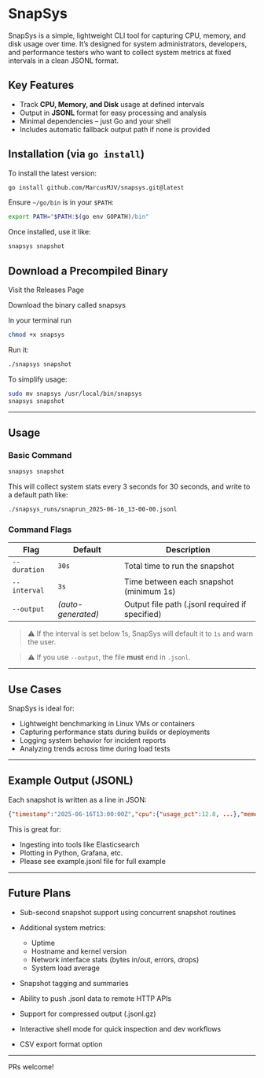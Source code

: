 # SnapSys

SnapSys is a simple, lightweight CLI tool for capturing CPU, memory, and disk usage over time. It’s designed for system administrators, developers, and performance testers who want to collect system metrics at fixed intervals in a clean JSONL format.

## Key Features

* Track **CPU, Memory, and Disk** usage at defined intervals
* Output in **JSONL** format for easy processing and analysis
* Minimal dependencies – just Go and your shell
* Includes automatic fallback output path if none is provided

## Installation (via `go install`)

To install the latest version:

```bash
go install github.com/MarcusMJV/snapsys.git@latest
```

Ensure `~/go/bin` is in your `$PATH`:

```bash
export PATH="$PATH:$(go env GOPATH)/bin"
```

Once installed, use it like:

```bash
snapsys snapshot
```
## Download a Precompiled Binary

Visit the Releases Page

Download the binary called snapsys

In your terminal run
```bash
chmod +x snapsys
```
Run it:
```bash
./snapsys snapshot
```
To simplify usage:
```bash
sudo mv snapsys /usr/local/bin/snapsys
snapsys snapshot
```

---

## Usage

### Basic Command

```bash
snapsys snapshot
```

This will collect system stats every 3 seconds for 30 seconds, and write to a default path like:

```bash
./snapsys_runs/snaprun_2025-06-16_13-00-00.jsonl
```

### Command Flags

| Flag         | Default            | Description                                     |
| ------------ | ------------------ | ----------------------------------------------- |
| `--duration` | `30s`              | Total time to run the snapshot                  |
| `--interval` | `3s`               | Time between each snapshot (minimum 1s)         |
| `--output`   | *(auto-generated)* | Output file path (.jsonl required if specified) |

> ⚠️ If the interval is set below 1s, SnapSys will default it to `1s` and warn the user.

> ⚠️ If you use `--output`, the file **must** end in `.jsonl`.

---

## Use Cases

SnapSys is ideal for:

* Lightweight benchmarking in Linux VMs or containers
* Capturing performance stats during builds or deployments
* Logging system behavior for incident reports
* Analyzing trends across time during load tests

---

## Example Output (JSONL)

Each snapshot is written as a line in JSON:

```json
{"timestamp":"2025-06-16T13:00:00Z","cpu":{"usage_pct":12.8, ...},"memory":{"usage_pct":31.9, ...},"disks":{"/":{...}}}
```

This is great for:

* Ingesting into tools like Elasticsearch
* Plotting in Python, Grafana, etc.
* Please see example.jsonl file for full example 

---

## Future Plans

* Sub-second snapshot support using concurrent snapshot routines
* Additional system metrics:
    - Uptime
    - Hostname and kernel version
    - Network interface stats (bytes in/out, errors, drops)
    - System load average

* Snapshot tagging and summaries
* Ability to push .jsonl data to remote HTTP APIs
* Support for compressed output (.jsonl.gz)
* Interactive shell mode for quick inspection and dev workflows
* CSV export format option

---

PRs welcome!
